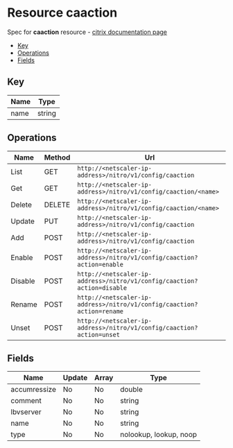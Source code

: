 # Resource caaction

Spec for **caaction** resource - [citrix documentation page](https://developer-docs.citrix.com/projects/netscaler-nitro-api/en/11.0/configuration/ca/caaction/caaction/)

- [Key](#key)
- [Operations](#operations)
- [Fields](#fields)

## Key

| Name | Type |
|----|----|
| name | string |

## Operations

| Name | Method | Url |
|----|----|----|
| List | GET | `http://<netscaler-ip-address>/nitro/v1/config/caaction` |
| Get | GET | `http://<netscaler-ip-address>/nitro/v1/config/caaction/<name>` |
| Delete | DELETE | `http://<netscaler-ip-address>/nitro/v1/config/caaction/<name>` |
| Update | PUT | `http://<netscaler-ip-address>/nitro/v1/config/caaction` |
| Add | POST | `http://<netscaler-ip-address>/nitro/v1/config/caaction` |
| Enable | POST | `http://<netscaler-ip-address>/nitro/v1/config/caaction?action=enable` |
| Disable | POST | `http://<netscaler-ip-address>/nitro/v1/config/caaction?action=disable` |
| Rename | POST | `http://<netscaler-ip-address>/nitro/v1/config/caaction?action=rename` |
| Unset | POST | `http://<netscaler-ip-address>/nitro/v1/config/caaction?action=unset` |

## Fields

| Name | Update | Array | Type |
|----|----|----|----|
|accumressize|No|No|double|
|comment|No|No|string|
|lbvserver|No|No|string|
|name|No|No|string|
|type|No|No|nolookup, lookup, noop|

